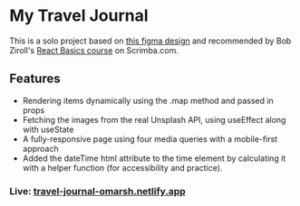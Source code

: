 # My Travel Journal

This is a solo project based on [this figma design](https://www.figma.com/file/QG4cOExkdbIbhSfWJhs2gs/Travel-Journal) and recommended by Bob Ziroll's [React Basics course](https://scrimba.com/learn/learnreact) on Scrimba.com.

## Features

- Rendering items dynamically using the .map method and passed in props
- Fetching the images from the real Unsplash API, using useEffect along with useState
- A fully-responsive page using four media queries with a mobile-first approach
- Added the dateTime html attribute to the time element by calculating it with a helper function (for accessibility and practice).

### Live: [travel-journal-omarsh.netlify.app](https://travel-journal-omarsh.netlify.app)
